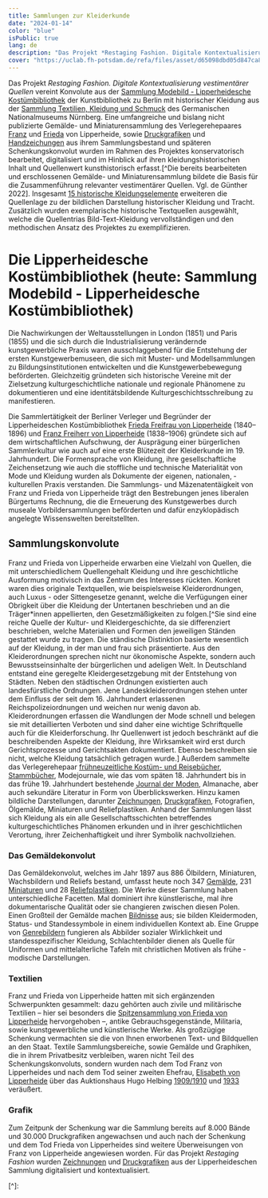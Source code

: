 ```yaml
---
title: Sammlungen zur Kleiderkunde
date: "2024-01-14"
color: "blue"
isPublic: true
lang: de
description: "Das Projekt *Restaging Fashion. Digitale Kontextualisierung vestimentärer Quellen* ist ein dreijähriges Forschungs- und Digitalisierungsprojekt, angesiedelt am Urban Complexity Lab (UCLAB) am Fachbereich Design der Fachhochschule Potsdam. Unter der Leitung von Prof. Marian Dörk und Prof. Boris Müller entstehen hier in einem experimentellen Umfeld Visualisierungen von u.a. kulturellen Sammlungen. In diesem Kontext widmet sich *Restaging Fashion* der Kulturgeschichte der Kleidung, ihrer Erscheinung und Zeichenhaftigkeit und führt vestimentäre Quellen im Digitalen zusammen, um eine quellenübergreifende und multidisziplinäre Forschung an den Objekten zu ermöglichen. Ausgangspunkt ist die von dem Berliner Verlegerpaar Franz und Frieda von Lipperheide 1899 gestiftete Gemäldesammlung. Sie dokumentiert Mode, Kostüm und Tracht seit dem späten Mittelalter bis in das 19. Jahrhundert. Als Ergänzung wurden den Gemälden Grafiken und Handzeichnungen aus der Lipperheideschen Kostümbibliothek sowie historisches Schriftgut, so etwa Luxusgesetze, zur Seite gestellt. Maßgebliche Auskunft aber geben die oft fragilen historischen Textilien; sie erweitern die Bild- und Textinformationen um die Objekthaftigkeit und Materialität selbst. Mittels einer Kombination aus 3D-Scan und photogrammetrischer Erfassung konnten 15 ausgewählte textile Ensembles aus dem Germanischen Nationalmuseum zu navigierbaren 3D-Modellen erstellt werden. So werden im Digitalen bislang unpublizierte Bestände der Lipperheideschen Kostümbibliothek (Kunstbibliothek der Staatlichen Museen zu Berlin - Preußischer Kulturbesitz) mit textilen Originalen aus der Sammlung Textilien, Kleidung und Schmuck des Germanischen Nationalmuseums (Nürnberg) vereint. Das Projekt wurde ermöglicht durch die Förderlinie eHeritage des BMBF."
cover: "https://uclab.fh-potsdam.de/refa/files/asset/d65098dbd05d847ca8bfd01b04677c3d4dcdedf7.png"
---
```

Das Projekt *Restaging Fashion. Digitale Kontextualisierung vestimentärer Quellen* vereint Konvolute aus der [Sammlung Modebild - Lipperheidesche Kostümbibliothek](https://www.smb.museum/museen-einrichtungen/kunstbibliothek/sammeln-forschen/ueber-die-sammlungen/sammlung-modebild-lipperheidesche-kostuembibliothek/) der Kunstbibliothek zu Berlin mit historischer Kleidung aus der [Sammlung Textilien, Kleidung und Schmuck](https://www.gnm.de/sammlungen/sammlungen-a-z/textilien-kleidung-und-schmuck/) des Germanischen Nationalmuseums Nürnberg. Eine umfangreiche und bislang nicht publizierte Gemälde- und Miniaturensammlung des Verlegerehepaares [Franz](item/9364) und [Frieda](item/18762) von Lipperheide, sowie [Druckgrafiken](item/25340) und [Handzeichungen](item/25341) aus ihrem Sammlungsbestand und späteren Schenkungskonvolut wurden im Rahmen des Projektes konservatorisch bearbeitet, digitalisiert und im Hinblick auf ihren kleidungshistorischen Inhalt und Quellenwert kunsthistorisch erfasst.[^Die bereits bearbeiteten und erschlossenen Gemälde- und Miniaturensammlung bildete die Basis für die Zusammenführung relevanter vestimentärer Quellen. Vgl. de Günther 2022]. Insgesamt [15 historische Kleidungselemente](item-set/45212) erweiteren die Quellenlage zu  der bildlichen Darstellung historischer Kleidung und Tracht. Zusätzlich wurden exemplarische historische Textquellen ausgewählt, welche die Quellentrias Bild-Text-Kleidung vervollständigen und den methodischen Ansatz des Projektes zu exemplifizieren.

# Die Lipperheidesche Kostümbibliothek (heute: Sammlung Modebild - Lipperheidesche Kostümbibliothek)
Die Nachwirkungen der Weltausstellungen in London (1851) und Paris (1855) und die sich durch die Industrialisierung verändernde kunstgewerbliche Praxis waren ausschlaggebend für die Entstehung der ersten Kunstgewerbemuseen, die sich mit Muster- und Modellsammlungen zu Bildungsinstitutionen entwickelten und die Kunstgewerbebewegung beförderten. Gleichzeitig gründeten sich historische Vereine mit der Zielsetzung kulturgeschichtliche nationale und regionale Phänomene zu dokumentieren und eine identitätsbildende Kulturgeschichtsschreibung zu manifestieren. 

Die Sammlertätigkeit der Berliner Verleger und Begründer der Lipperheideschen Kostümbibliothek [Frieda Freifrau von Lipperheide](item/18762) (1840–1896) und [Franz Freiherr von Lipperheide](item/9364) (1838–1906) gründete sich auf dem wirtschaftlichen Aufschwung, der Ausprägung einer bürgerlichen Sammlerkultur wie auch auf eine erste Blütezeit der Kleiderkunde im 19. Jahrhundert. Die Formensprache von Kleidung, ihre gesellschaftliche Zeichensetzung wie auch die stoffliche und technische ­Materialität von Mode und Kleidung wurden als Dokumente der eigenen, nationalen, ­kulturellen Praxis verstanden. Die Sammlungs- und Mäzenatentäigkeit von Franz und Frieda von Lipperheide trägt den Bestrebungen jenes ­liberalen Bürgertums Rechnung, die die Erneuerung des Kunstgewerbes durch museale Vorbildersammlungen be­förderten und dafür enzyklopädisch angelegte Wissenswelten bereitstellten.

## Sammlungskonvolute
Franz und Frieda von Lipperheide erwarben eine Vielzahl von Quellen, die mit unterschiedlichem Quellengehalt Kleidung und ihre geschichtliche Ausformung motivisch in das Zentrum des Interesses rückten. Konkret waren dies originale Textquellen, wie beispielsweise Kleiderordnungen, auch Luxus - oder Sittengesetze genannt, welche die Verfügungen einer Obrigkeit über die Kleidung der Untertanen beschrieben und an die Träger*innen appellierten, den Gesetzmäßigkeiten zu folgen.[^Sie sind eine reiche Quelle der Kultur- und Kleidergeschichte, da sie differenziert beschrieben, welche Materialien und Formen den jeweiligen Ständen gestattet wurde zu tragen. Die ständische Distinktion basierte wesentlich auf der Kleidung, in der man und frau sich präsentierte. Aus den Kleiderordnungen sprechen nicht nur ökonomische Aspekte, sondern auch Bewusstseinsinhalte der bürgerlichen und adeligen Welt. In Deutschland entstand eine geregelte Kleidergesetzgebung mit der Entstehung von Städten. Neben den städtischen Ordnungen existierten auch landesfürstliche Ordnungen. Jene Landeskleiderordnungen stehen unter dem Einfluss der seit dem 16. Jahrhundert erlassenen Reichspolizeiordnungen und weichen nur wenig davon ab. Kleiderordnungen erfassen die Wandlungen der Mode schnell und belegen sie mit detaillierten Verboten und sind daher eine wichtige Schriftquelle auch für die Kleiderforschung. Ihr Quellenwert ist jedoch beschränkt auf die beschreibenden Aspekte der Kleidung, ihre Wirksamkeit wird erst durch Gerichtsprozesse und Gerichtsakten dokumentiert. Ebenso beschreiben sie nicht, welche Kleidung tatsächlich getragen wurde.] Außerdem sammelte das Verlegerehepaar [frühneuzeitliche Kostüm- und Reisebücher](item-set/45213), [Stammbücher](item/41434#resources-linked), Modejournale, wie das vom späten 18. Jahrhundert bis in das frühe 19. Jahrhundert bestehende [Journal der Moden](item/41998), Almanache, aber auch sekundäre Literatur in Form von Überblickswerken. Hinzu kamen bildliche Darstellungen, darunter [Zeichnungen](item/25341), [Druckgrafiken](item/25340), Fotografien, Ölgemälde, Miniaturen und Reliefplastiken. 
Anhand der Sammlungen lässt sich Kleidung als ein alle Gesellschaftsschichten betreffendes kulturgeschichtliches Phänomen erkunden und in ihrer geschichtlichen Verortung, ihrer Zeichen­haftigkeit und ihrer Symbolik nachvollziehen.

### Das Gemäldekonvolut
Das Gemäldekonvolut, welches im Jahr 1897 aus 886 Ölbildern, Miniaturen, Wachsbildern und Reliefs bestand, umfasst heute noch 347 [Gemälde](item/9660), 231 [Miniaturen](item/25343) und 28 [Reliefplastiken](item/9661). Die Werke dieser Sammlung haben unterschiedliche Facetten. Mal dominiert ihre künstlerische, mal ihre dokumentarische Qualität oder sie changieren zwischen diesen Polen. Einen Großteil der Gemälde machen [Bildnisse](item/9668) aus; sie bilden Kleidermoden, Status- und Standessymbole in einem individuellen Kontext ab. Eine Gruppe von [Genrebildern](item/9670) fungieren als Abbilder sozialer Wirklichkeit und standesspezifischer Kleidung, Schlachtenbilder dienen als Quelle für Uniformen und mittelalterliche Tafeln mit christlichen Motiven als frühe ­modische Darstellungen.
### Textilien
Franz und Frieda von Lipperheide hatten mit sich ergänzenden Schwerpunkten gesammelt: dazu gehörten auch zivile und militärische Textilien – hier sei besonders die [Spitzensammlung von Frieda von Lipperheide](https://doi.org/10.11588/diglit.20517) hervorgehoben –, antike Gebrauchsgegenstände, Militaria, sowie kunstgewerbliche und künstlerische Werke. Als großzügige Schenkung vermachten sie die von Ihnen erworbenen Text- und Bildquellen an den Staat. Textile Sammlungsbereiche, sowie  Gemälde und Graphiken, die in ihrem Privatbesitz verbleiben, waren nicht Teil des Schenkungskonvoluts, sondern wurden nach dem Tod Franz von Lipperheides und nach dem Tod seiner zweiten Ehefrau, [Elisabeth von Lipperheide](https://d-nb.info/gnd/133653951) über das Auktionshaus Hugo Helbing [1909/1910](item/7802) und [1933](item/6115) veräußert.

### Grafik
Zum Zeitpunk der Schenkung war die Sammlung bereits auf 8.000 Bände und 30.000 Druckgrafiken angewachsen und auch nach der Schenkung und dem Tod Frieda von Lipperheides sind weitere Überweisungen von Franz von Lipperheide angewiesen worden. Für das Projekt *Restaging Fashion* wurden [Zeichnungen](item/25341) und [Druckgrafiken](item/25340) aus der Lipperheideschen Sammlung digitalisiert und kontextualisiert.


[^]:
